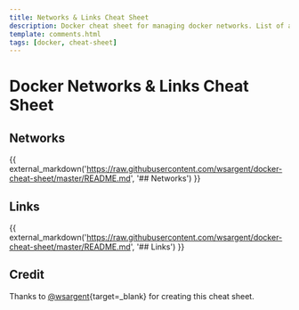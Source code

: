 ```yaml
---
title: Networks & Links Cheat Sheet
description: Docker cheat sheet for managing docker networks. List of all networks, network create, network remove, link between containers and more.
template: comments.html
tags: [docker, cheat-sheet]
---
```


# Docker Networks & Links Cheat Sheet

## Networks

{{ external_markdown('https://raw.githubusercontent.com/wsargent/docker-cheat-sheet/master/README.md', '## Networks') }}

## Links

{{ external_markdown('https://raw.githubusercontent.com/wsargent/docker-cheat-sheet/master/README.md', '## Links') }}

## Credit

Thanks to [@wsargent][wsargent-url]{target=\_blank} for creating this cheat sheet.

<!-- appendices -->

[wsargent-url]: https://github.com/wsargent/docker-cheat-sheet 'wsargent Github Page'

<!-- end appendices -->

